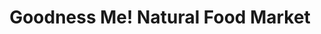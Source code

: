 ---
title: "Goodness Me! Natural Food Market"
url: /burlington/goodness-me-natural-food-market/
shop: Supermarkt
---
